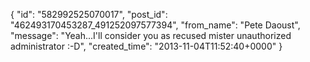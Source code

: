  {
   "id": "582992525070017",
   "post_id": "462493170453287_491252097577394",
   "from_name": "Pete Daoust",
   "message": "Yeah...I'll consider you as recused mister unauthorized administrator :-D",
   "created_time": "2013-11-04T11:52:40+0000"
 }
